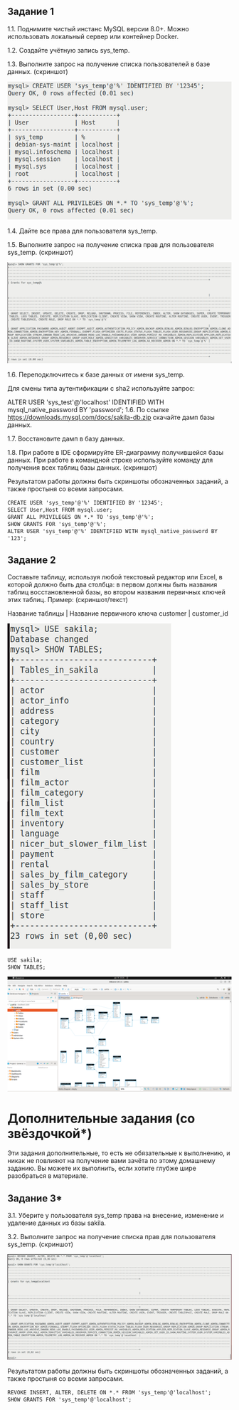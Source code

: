 ## Задание 1
1.1. Поднимите чистый инстанс MySQL версии 8.0+. Можно использовать локальный сервер или контейнер Docker.

1.2. Создайте учётную запись sys_temp.

1.3. Выполните запрос на получение списка пользователей в базе данных. (скриншот)

![alt text](https://github.com/bris91/12-02/blob/7f6dde96e741cafeb442761317e088053d52a6f5/T_1.png)

1.4. Дайте все права для пользователя sys_temp.

1.5. Выполните запрос на получение списка прав для пользователя sys_temp. (скриншот)

![alt text](https://github.com/bris91/12-02/blob/7f6dde96e741cafeb442761317e088053d52a6f5/T_1.1.png)

1.6. Переподключитесь к базе данных от имени sys_temp.

Для смены типа аутентификации с sha2 используйте запрос:

ALTER USER 'sys_test'@'localhost' IDENTIFIED WITH mysql_native_password BY 'password';
1.6. По ссылке https://downloads.mysql.com/docs/sakila-db.zip скачайте дамп базы данных.

1.7. Восстановите дамп в базу данных.

1.8. При работе в IDE сформируйте ER-диаграмму получившейся базы данных. При работе в командной строке используйте команду для получения всех таблиц базы данных. (скриншот)

Результатом работы должны быть скриншоты обозначенных заданий, а также простыня со всеми запросами.

```
CREATE USER 'sys_temp'@'%' IDENTIFIED BY '12345'; 
SELECT User,Host FROM mysql.user;
GRANT ALL PRIVILEGES ON *.* TO 'sys_temp'@'%';
SHOW GRANTS FOR 'sys_temp'@'%'; 
ALTER USER 'sys_temp'@'%' IDENTIFIED WITH mysql_native_password BY '123';
```


## Задание 2
Составьте таблицу, используя любой текстовый редактор или Excel, в которой должно быть два столбца: в первом должны быть названия таблиц восстановленной базы, во втором названия первичных ключей этих таблиц. Пример: (скриншот/текст)

Название таблицы | Название первичного ключа
customer         | customer_id


![alt text](https://github.com/bris91/12-02/blob/7f6dde96e741cafeb442761317e088053d52a6f5/T_2.png)

```
USE sakila;
SHOW TABLES;
```
![alt text](https://github.com/bris91/12-02/blob/7f6dde96e741cafeb442761317e088053d52a6f5/T_2.1.png)

# Дополнительные задания (со звёздочкой*)
Эти задания дополнительные, то есть не обязательные к выполнению, и никак не повлияют на получение вами зачёта по этому домашнему заданию. Вы можете их выполнить, если хотите глубже шире разобраться в материале.
## Задание 3*
3.1. Уберите у пользователя sys_temp права на внесение, изменение и удаление данных из базы sakila.

3.2. Выполните запрос на получение списка прав для пользователя sys_temp. (скриншот)

![alt text](https://github.com/bris91/12-02/blob/7f6dde96e741cafeb442761317e088053d52a6f5/T_3.png)

Результатом работы должны быть скриншоты обозначенных заданий, а также простыня со всеми запросами.

```
REVOKE INSERT, ALTER, DELETE ON *.* FROM 'sys_temp'@'localhost';
SHOW GRANTS FOR 'sys_temp'@'localhost';
```
